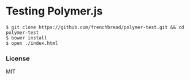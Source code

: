 # Testing Polymer.js

```
$ git clone https://github.com/frenchbread/polymer-test.git && cd polymer-test
$ bower install
$ open ./index.html
```

### License

MIT